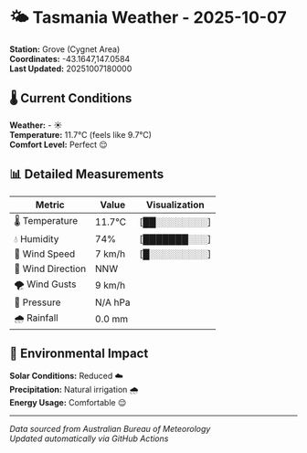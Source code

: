 # 🌤️ Tasmania Weather - 2025-10-07

**Station:** Grove (Cygnet Area)  
**Coordinates:** -43.1647,147.0584  
**Last Updated:** 20251007180000

## 🌡️ Current Conditions

**Weather:** - ☀️  
**Temperature:** 11.7°C (feels like 9.7°C)  
**Comfort Level:** Perfect 😌

## 📊 Detailed Measurements

| Metric | Value | Visualization |
|--------|-------|---------------|
| 🌡️ Temperature | 11.7°C | [██░░░░░░░░] |
| 💧 Humidity | 74% | [███████░░░] |
| 💨 Wind Speed | 7 km/h | [█░░░░░░░░░] |
| 🧭 Wind Direction | NNW | |
| 🌪️ Wind Gusts | 9 km/h | |
| 🔽 Pressure | N/A hPa | |
| 🌧️ Rainfall | 0.0 mm | |

## 🌱 Environmental Impact

**Solar Conditions:** Reduced ☁️  
**Precipitation:** Natural irrigation 🌧️  
**Energy Usage:** Comfortable 😌

---
*Data sourced from Australian Bureau of Meteorology*  
*Updated automatically via GitHub Actions*
